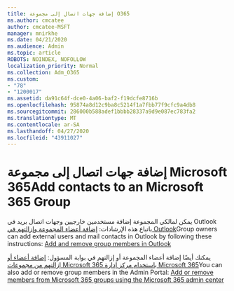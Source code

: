 ```yaml
---
title: إضافة جهات اتصال إلى مجموعة O365
ms.author: cmcatee
author: cmcatee-MSFT
manager: mnirkhe
ms.date: 04/21/2020
ms.audience: Admin
ms.topic: article
ROBOTS: NOINDEX, NOFOLLOW
localization_priority: Normal
ms.collection: Adm_O365
ms.custom:
- "78"
- "1200017"
ms.assetid: da91c64f-dce0-4a06-baf2-f19dcfe8716b
ms.openlocfilehash: 95874a8d12c9ba8c5214f1a7fbb77f9cfc9a4db8
ms.sourcegitcommit: 286000b588adef1bbbb28337a9d9e087ec783fa2
ms.translationtype: MT
ms.contentlocale: ar-SA
ms.lasthandoff: 04/27/2020
ms.locfileid: "43911027"
---
```

# <a name="add-contacts-to-an-microsoft-365-group"></a><span data-ttu-id="11e6e-102">إضافة جهات اتصال إلى مجموعة Microsoft 365</span><span class="sxs-lookup"><span data-stu-id="11e6e-102">Add contacts to an Microsoft 365 Group</span></span>

<span data-ttu-id="11e6e-103">يمكن لمالكي المجموعة إضافة مستخدمين خارجيين وجهات اتصال بريد في Outlook باتباع هذه الإرشادات: [إضافة أعضاء المجموعة وإزالتهم في Outlook](https://support.office.com/article/3b650f4a-5c9b-4f94-a1bb-0cca4b1091de?wt.mc_id=add_contacts_group.aspx)</span><span class="sxs-lookup"><span data-stu-id="11e6e-103">Group owners can add external users and mail contacts in Outlook by following these instructions: [Add and remove group members in Outlook](https://support.office.com/article/3b650f4a-5c9b-4f94-a1bb-0cca4b1091de?wt.mc_id=add_contacts_group.aspx)</span></span>
  
<span data-ttu-id="11e6e-104">يمكنك أيضًا إضافة أعضاء المجموعة أو إزالتهم في بوابة المسؤول: [إضافة أعضاء أو إزالتهم من مجموعات Microsoft 365 باستخدام مركز إدارة Microsoft 365](https://docs.microsoft.com/office365/admin/create-groups/add-or-remove-members-from-groups)</span><span class="sxs-lookup"><span data-stu-id="11e6e-104">You can also add or remove group members in the Admin Portal: [Add or remove members from Microsoft 365 groups using the Microsoft 365 admin center](https://docs.microsoft.com/office365/admin/create-groups/add-or-remove-members-from-groups)</span></span>